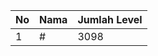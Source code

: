 | No | Nama            | Jumlah Level |
|----|-----------------|--------------|
| 1  | #    |    3098        |
